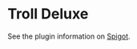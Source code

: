 # Troll Deluxe
See the plugin information on [Spigot](https://www.spigotmc.org/resources/troll-deluxe-with-gui.102324/).

